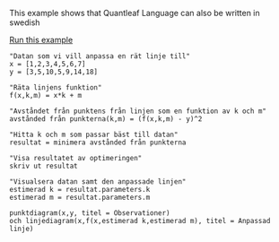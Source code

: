This example shows that Quantleaf Language can also be written in swedish


[Run this example](https://quantleaf.com/?q=%22Datan%20som%20vi%20vill%20anpassa%20en%20r%C3%A4t%20linje%20till%22%0Ax%20%3D%20%5B1,2,3,4,5,6,7%5D%0Ay%20%3D%20%5B3,5,10,5,9,14,18%5D%0A%0A%22R%C3%A4ta%20linjens%20funktion%22%0Af(x,k,m)%20%3D%20x*k%20%2B%20m%0A%0A%22Avst%C3%A5ndet%20fr%C3%A5n%20punktens%20fr%C3%A5n%20linjen%20som%20en%20funktion%20av%20k%20och%20m%22%0Aavst%C3%A5nded%20fr%C3%A5n%20punkterna(k,m)%20%3D%20(f(x,k,m)%20-%20y)%5E2%0A%0A%22Hitta%20k%20och%20m%20som%20passar%20b%C3%A4st%20till%20datan%22%0Aresultat%20%3D%20minimera%20avst%C3%A5nded%20fr%C3%A5n%20punkterna%0A%0A%22Visa%20resultatet%20av%20optimeringen%22%0Askriv%20ut%20resultat%0A%0A%22Visualsera%20datan%20samt%20den%20anpassade%20linjen%22%0Aestimerad%20k%20%3D%20resultat.parameters.k%0Aestimerad%20m%20%3D%20resultat.parameters.m%0A%0Apunktdiagram(x,y,%20titel%20%3D%20Observationer)%20%0Aoch%20linjediagram(x,f(x,estimerad%20k,estimerad%20m),%20titel%20%3D%20Anpassad%20linje)&t=code)


```
"Datan som vi vill anpassa en rät linje till"
x = [1,2,3,4,5,6,7]
y = [3,5,10,5,9,14,18]

"Räta linjens funktion"
f(x,k,m) = x*k + m

"Avståndet från punktens från linjen som en funktion av k och m"
avstånded från punkterna(k,m) = (f(x,k,m) - y)^2

"Hitta k och m som passar bäst till datan"
resultat = minimera avstånded från punkterna

"Visa resultatet av optimeringen"
skriv ut resultat

"Visualsera datan samt den anpassade linjen"
estimerad k = resultat.parameters.k
estimerad m = resultat.parameters.m

punktdiagram(x,y, titel = Observationer) 
och linjediagram(x,f(x,estimerad k,estimerad m), titel = Anpassad linje)

```
